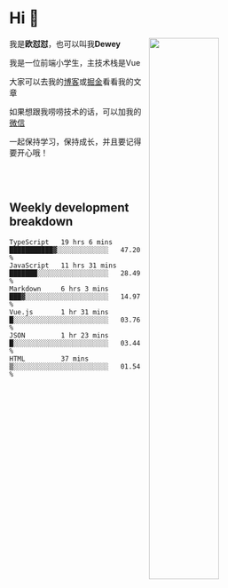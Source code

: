 # Hi 👋


[<img align="right" width="50%" src="https://github-readme-stats.vercel.app/api?username=OUDUIDUI&theme=dark&show_icons=true">](https://metrics.lecoq.io/OUDUIDUI?template=classic&#41;)

 我是**欧怼怼**，也可以叫我**Dewey**

我是一位前端小学生，主技术栈是Vue

大家可以去我的[博客](ouduidui.cn)或[掘金](https://juejin.cn/user/4309700183594366)看看我的文章

如果想跟我唠唠技术的话，可以加我的[微信](./images/wechat.jpeg)

一起保持学习，保持成长，并且要记得要开心哦！


<br/>
<br/>

##  Weekly development breakdown

<!--START_SECTION:waka-->

```text
TypeScript   19 hrs 6 mins   ███████████▓░░░░░░░░░░░░░   47.20 %
JavaScript   11 hrs 31 mins  ███████░░░░░░░░░░░░░░░░░░   28.49 %
Markdown     6 hrs 3 mins    ███▓░░░░░░░░░░░░░░░░░░░░░   14.97 %
Vue.js       1 hr 31 mins    █░░░░░░░░░░░░░░░░░░░░░░░░   03.76 %
JSON         1 hr 23 mins    █░░░░░░░░░░░░░░░░░░░░░░░░   03.44 %
HTML         37 mins         ▒░░░░░░░░░░░░░░░░░░░░░░░░   01.54 %
```

<!--END_SECTION:waka-->

